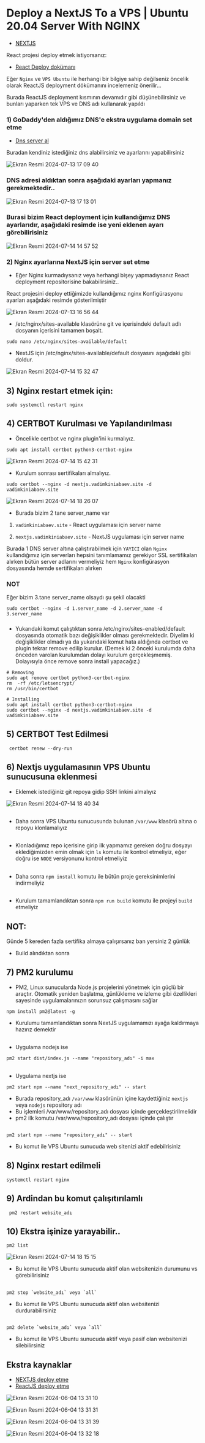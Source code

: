 # Deploy a NextJS To a VPS | Ubuntu 20.04 Server With NGINX

- [NEXTJS](https://github.com/thekinv21)

React projesi deploy etmek istiyorsanız:

- [React Deploy dokümanı](https://github.com/thekinv21/deployment)

Eğer `Nginx` ve `VPS Ubuntu` ile herhangi bir bilgiye sahip değilseniz öncelik olarak ReactJS deployment dökümanını incelemeniz önerilir...

Burada ReactJS deployment kısmının devamıdır gibi düşünebilirsiniz ve bunları yaparken tek VPS ve DNS adı kullanarak yapıldı

### 1) GoDaddy'den aldığımız DNS'e ekstra uygulama domain set etme

- [ Dns server al ](https://account.godaddy.com)

Buradan kendiniz istediğiniz dns alabilirsiniz ve ayarlarını yapabilirsiniz

![Ekran Resmi 2024-07-13 17 09 40](https://github.com/user-attachments/assets/367d4f30-571f-4500-ae19-00b23bb8992e)

### DNS adresi aldıktan sonra aşağıdaki ayarları yapmanız gerekmektedir..

![Ekran Resmi 2024-07-13 17 13 01](https://github.com/user-attachments/assets/a4cd8cc4-1a9f-4ea8-8ddc-7c277da31961)

### Burasi bizim React deployment için kullandığımız DNS ayarlarıdır, aşağıdaki resimde ise yeni eklenen ayarı görebilirisiniz

![Ekran Resmi 2024-07-14 14 57 52](https://github.com/user-attachments/assets/1aeffa72-883d-4ccd-a4fb-fd677076ac02)

### 2) Nginx ayarlarına NextJS için server set etme

- Eğer Nginx kurmadıysanız veya herhangi bişey yapmadıysanız React deployment repositorisine bakabilirsiniz..

React projesini deploy ettiğimizde kullandığımız nginx Konfigürasyonu ayarları aşağıdaki resimde gösterilmiştir

![Ekran Resmi 2024-07-13 16 56 44](https://github.com/user-attachments/assets/d92f165f-4b50-4897-8ecb-547575c845ab)

- /etc/nginx/sites-available klasörüne git ve içerisindeki default adlı dosyanın içerisini tamamen boşalt.

```
sudo nano /etc/nginx/sites-available/default
```

- NextJS için /etc/nginx/sites-available/default dosyasını aşağıdaki gibi doldur.

![Ekran Resmi 2024-07-14 15 32 47](https://github.com/user-attachments/assets/115902f6-a463-4221-b264-8414b2e97f2d)

## 3) Nginx restart etmek için:

```
sudo systemctl restart nginx
```

## 4) CERTBOT Kurulması ve Yapılandırılması

- Öncelikle certbot ve nginx plugin'ini kurmalıyız.

```
sudo apt install certbot python3-certbot-nginx
```

![Ekran Resmi 2024-07-14 15 42 31](https://github.com/user-attachments/assets/bcca3788-66a3-49be-ad08-9d80dbc3c1ee)

- Kurulum sonrası sertifikaları almalıyız.

```
sudo certbot --nginx -d nextjs.vadimkiniabaev.site -d vadimkiniabaev.site
```

![Ekran Resmi 2024-07-14 18 26 07](https://github.com/user-attachments/assets/d68105e4-c52a-467c-a409-5d84e2252620)

- Burada bizim 2 tane server_name var

1. `vadimkiniabaev.site` - React uygulaması için server name

2. `nextjs.vadimkiniabaev.site` - NextJS uygulaması için server name

Burada 1 DNS server altına çalıştırabilmek için `YAYICI` olan `Nginx` kullandığımız için serverları hepsini tanımlamamız gerekiyor SSL sertifikaları alırken bütün server adlarını vermeliyiz hem `Nginx` konfigürasyon dosyasında hemde sertifikaları alırken

### NOT

Eğer bizim 3.tane server_name olsaydı şu şekil olacakti

`sudo certbot --nginx -d 1.server_name -d 2.server_name -d 3.server_name`

###

- Yukarıdaki komut çalıştıktan sonra /etc/nginx/sites-enabled/default dosyasında otomatik bazı değişiklikler olması gerekmektedir. Diyelim ki değişiklikler olmadı ya da yukarıdaki komut hata aldığında certbot ve plugin tekrar remove edilip kurulur. (Demek ki 2 önceki kurulumda daha önceden varolan kurulumdan dolayı kurulum gerçekleşmemiş. Dolayısıyla önce remove sonra install yapacağız.)

```
# Removing
sudo apt remove certbot python3-certbot-nginx
rm  -rf /etc/letsencrypt/
rm /usr/bin/certbot

# Installing
sudo apt install certbot python3-certbot-nginx
sudo certbot --nginx -d nextjs.vadimkiniabaev.site -d vadimkiniabaev.site
```

## 5) CERTBOT Test Edilmesi

```
 certbot renew --dry-run
```

## 6) Nextjs uygulamasının VPS Ubuntu sunucusuna eklenmesi

- Eklemek istediğiniz git repoya gidip SSH linkini almalıyız

![Ekran Resmi 2024-07-14 18 40 34](https://github.com/user-attachments/assets/a92020d8-8476-498d-8ee3-df553e2cb2f2)

##

- Daha sonra VPS Ubuntu sunucusunda bulunan `/var/www` klasörü altına o repoyu
  klonlamalıyız

##

- Klonladığımız repo içerisine girip ilk yapmamız gereken doğru dosyayı eklediğimizden emin olmak için `ls` komutu ile kontrol etmeliyiz, eğer doğru ise `NODE` versiyonunu kontrol etmeliyiz

##

- Daha sonra `npm install` komutu ile bütün proje gereksinimlerini indirmeliyiz

##

- Kurulum tamamlandıktan sonra `npm run build` komutu ile projeyi `build` etmeliyiz

## NOT:

Günde 5 kereden fazla sertifika almaya çalışırsanız ban yersiniz 2 günlük

- Build alındıktan sonra

## 7) PM2 kurulumu

- PM2, Linux sunucularda Node.js projelerini yönetmek için güçlü bir araçtır. Otomatik yeniden başlatma, günlükleme ve izleme gibi özellikleri sayesinde uygulamalarınızın sorunsuz çalışmasını sağlar

```
npm install pm2@latest -g
```

- Kurulumu tamamlandıktan sonra NextJS uygulamamızı ayağa kaldırmaya hazırız demektir

##

- Uygulama nodejs ise

```
pm2 start dist/index.js --name "repository_adı" -i max
```

##

- Uygulama nextjs ise

```
pm2 start npm --name "next_repository_adı" -- start
```

- Burada repository_adı `/var/www` klasörünün içine kaydettiğiniz `nextjs` veya `nodejs` repository adı
- Bu işlemleri /var/www/repository_adı dosyası içinde gerçekleştirilmelidir
- pm2 ilk komutu /var/www/repository_adı dosyası içinde çalıştır

##

```
pm2 start npm --name "repository_adı" -- start
```

- Bu komut ile VPS Ubuntu sunucuda web sitenizi aktif edebilrisiniz

##

## 8) Nginx restart edilmeli

```
systemctl restart nginx
```

## 9) Ardindan bu komut çalışıtırılamlı

```
 pm2 restart website_adı
```

##

## 10) Ekstra işinize yarayabilir..

```
pm2 list
```

![Ekran Resmi 2024-07-14 18 15 15](https://github.com/user-attachments/assets/022e5613-3336-4e1c-879f-2002bd6fcf11)

- Bu komut ile VPS Ubuntu sunucuda aktif olan websitenizin durumunu vs görebilirisiniz

##

```
pm2 stop `website_adı` veya `all`
```

- Bu komut ile VPS Ubuntu sunucuda aktif olan websitenizi durdurabilirsiniz

##

```
pm2 delete `website_adı` veya `all`
```

- Bu komut ile VPS Ubuntu sunucuda aktif veya pasif olan websitenizi silebilirsiniz

## Ekstra kaynaklar

- [NEXTJS deploy etme ](https://ilgaz.medium.com/deploy-multiple-next-js-apps-on-ubuntu-with-nginx-e8081c9bb080)
- [ReactJS deploy etme ](https://github.com/thekinv21/deployment)

![Ekran Resmi 2024-06-04 13 31 10](https://github.com/thekinv21/next-portfolio/assets/92122363/64c854d8-6395-4552-9226-99c7bea6064a)

![Ekran Resmi 2024-06-04 13 31 31](https://github.com/thekinv21/next-portfolio/assets/92122363/fb766d91-a501-425d-ab87-e961bdc5b2e8)

![Ekran Resmi 2024-06-04 13 31 39](https://github.com/thekinv21/next-portfolio/assets/92122363/c0da6660-12b3-491f-b5af-84ec8646773b)

![Ekran Resmi 2024-06-04 13 32 18](https://github.com/thekinv21/next-portfolio/assets/92122363/f529b624-5128-40ec-9ea4-e240b5cfbeb2)
